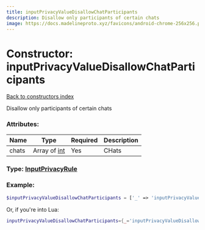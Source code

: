 ```yaml
---
title: inputPrivacyValueDisallowChatParticipants
description: Disallow only participants of certain chats
image: https://docs.madelineproto.xyz/favicons/android-chrome-256x256.png
---
```

# Constructor: inputPrivacyValueDisallowChatParticipants  
[Back to constructors index](index.md)



Disallow only participants of certain chats

### Attributes:

| Name     |    Type       | Required | Description |
|----------|---------------|----------|-------------|
|chats|Array of [int](../types/int.md) | Yes|CHats|



### Type: [InputPrivacyRule](../types/InputPrivacyRule.md)


### Example:

```php
$inputPrivacyValueDisallowChatParticipants = ['_' => 'inputPrivacyValueDisallowChatParticipants', 'chats' => [int, int]];
```  


Or, if you're into Lua:

```lua
inputPrivacyValueDisallowChatParticipants={_='inputPrivacyValueDisallowChatParticipants', chats={int}}

```


